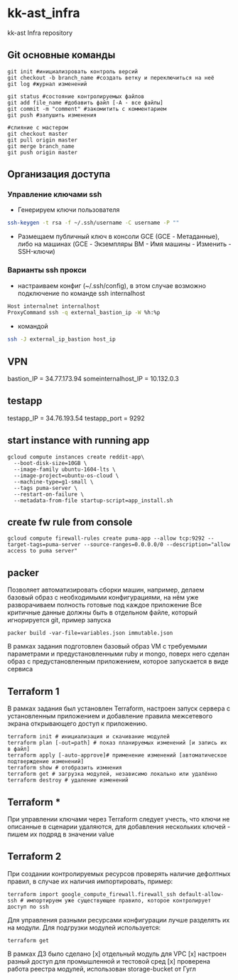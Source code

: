 # kk-ast_infra
kk-ast Infra repository

## Git основные команды
```
git init #инициализровать контроль версий
git checkout -b branch_name #создать ветку и переключиться на неё
git log #журнал изменений

git status #состояние контролируемых файлов
git add file_name #добавить файл [-A - все файлы]
git commit -m "comment" #закомитить с комментарием
git push #запушить изменения

#слияние с мастером
git checkout master
git pull origin master
git merge branch_name
git push origin master
```

## Организация доступа
### Управление ключами ssh
- Генерируем ключи пользователя
```bash
ssh-keygen -t rsa -f ~/.ssh/username -C username -P ""
```
- Размещаем публичный ключ в консоли GCE (GCE - Метаданные), либо на машинах (GCE - Экземпляры ВМ - Имя машины - Изменить - SSH-ключи)
### Варианты ssh прокси
- настраиваем конфиг (~/.ssh/config), в этом случае возможно подключение по команде ssh internalhost
```bash
Host internalnet internalhost
ProxyCommand ssh -q external_bastion_ip -W %h:%p
```
- командой
```bash
ssh -J external_ip_bastion host_ip
```

## VPN
bastion_IP = 34.77.173.94
someinternalhost_IP = 10.132.0.3

## testapp
testapp_IP = 34.76.193.54
testapp_port = 9292

## start instance with running app
```
gcloud compute instances create reddit-app\
  --boot-disk-size=10GB \
  --image-family ubuntu-1604-lts \
  --image-project=ubuntu-os-cloud \
  --machine-type=g1-small \
  --tags puma-server \
  --restart-on-failure \
  --metadata-from-file startup-script=app_install.sh
```
## create fw rule from console
```
gcloud compute firewall-rules create puma-app --allow tcp:9292 --target-tags=puma-server --source-ranges=0.0.0.0/0 --description="allow access to puma server"
```

## packer
Позволяет автоматизировать сборки машин, например, делаем базовый образ с необходимыми конфигурациями, на нём уже разворачиваем полность готовые под каждое приложение
Все критичные данные должны быть в отдельном файле, который игнорируется git, пример запуска
```
packer build -var-file=variables.json immutable.json
```
В рамках задания подготовлен базовый образ VM с требуемыми параметрами и предустановленными ruby и mongo, поверх него сделан образ с предустановленным приложением, которое запускается в виде сервиса

## Terraform 1
В рамках задания был установлен Terraform, настроен запуск сервера с установленным приложением и добавление правила межсетевого экрана открывающего доступ к приложению.
```
terraform init # инициализация и скачивание модулей
terraform plan [-out=path] # показ планируемых изменений [и запись их в файл]
terraform apply [-auto-approve]# применение изменений [автоматическое подтверждение изменений]
terraform show # отобразить измнения
terraform get # загрузка модулей, независимо локально или удалённо
terraform destroy # удаление изменений
```
## Terraform *
При управлении ключами через Terraform следует учесть, что ключи не описанные в сценарии удаляются, для добавления нескольких ключей - пишем их подряд в значении value

## Terraform 2
При создании контролируемых ресурсов проверять наличие дефолтных правил, в случае их наличия импортировать, пример:
```
terraform import google_compute_firewall.firewall_ssh default-allow-ssh # импортируем уже существующее правило, которое контролирует доступ по ssh
```
Для управления разными ресурсами конфигурации лучше разделять их на модули. Для подгрузки модулей используется:
```
terraform get
```
В рамках ДЗ было сделано
[x] отдельный модуль для VPC
[x] настроен разный доступ для промышленной и тестовой сред
[x] проверена работа реестра модулей, использован storage-bucket от Гугл
